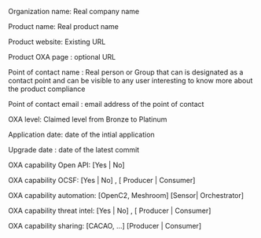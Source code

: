 Organization name: Real company name 

Product name: Real product name 

Product website: Existing URL 

Product OXA page : optional URL 

Point of contact name : Real person or Group that can is designated as a contact point and can be visible to any user interesting to know more about the product compliance 

Point of contact email : email address of the point of contact 

OXA level: Claimed level from Bronze to Platinum 

Application date: date of the intial application 

Upgrade date : date of the latest commit 

OXA capability Open API: [Yes | No] 

OXA capability OCSF: [Yes | No] , [ Producer | Consumer] 

OXA capability automation: [OpenC2, Meshroom] [Sensor| Orchestrator] 

OXA capability threat intel: [Yes | No] , [ Producer | Consumer] 

OXA capability sharing: [CACAO, ...] [Producer | Consumer] 
